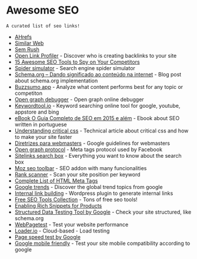 # Awesome SEO
    A curated list of seo links!

* [AHrefs](https://ahrefs.com) 
* [Similar Web](http://www.similarweb.com/) 
* [Sem Rush](http://www.semrush.com/) 
* [Open Link Profiler](http://openlinkprofiler.org/) - Discover who is creating backlinks to your site 
* [15 Awesome SEO Tools to Spy on Your Competitors](http://blog.mention.com/competitor-seo-tools/) 
* [Spider simulator](http://tools.seochat.com/tools/search-spider-simulator) - Search engine spider simulator 
* [Schema.org – Dando significado ao conteúdo na internet](http://blog.popupdesign.com.br/schema-org-dando-significado-ao-conteudo-na-internet/) - Blog post about schema.org implementation 
* [Buzzsumo app](https://app.buzzsumo.com) - Analyze what content performs best for any topic or competiton 
* [Open graph debugger](https://developers.facebook.com/tools/debug/og/object?) - Open graph online debugger 
* [Keywordtool.io](http://keywordtool.io/) - Keyword searching online tool for google, youtube, appstore and bing 
* [eBook O Guia Completo de SEO em 2015 e além](http://materiais.resultadosdigitais.com.br/guia-completo-seo) - Ebook about SEO written in portuguese 
* [Understanding critical css](http://www.smashingmagazine.com/2015/08/understanding-critical-css/) - Technical article about critical css and how to make your site faster 
* [Diretrizes para webmasters](https://support.google.com/webmasters/answer/35769) - Google guidelines for webmasters 
* [Open graph protocol](http://opengraphprotocol.org/) - Meta tags protocol used by Facebook 
* [Sitelinks search box](https://developers.google.com/structured-data/slsb-overview) - Everything you want to know about the search box 
* [Moz seo toolbar](https://moz.com/tools/seo-toolbar) - SEO addon with many funcionalities 
* [Rank scanner](http://app.rankscanner.com/) - Scan your site position per keyword  
* [Complete List of HTML Meta Tags](https://gist.github.com/whitingx/3840905) 
* [Google trends](https://www.google.com/trends/) - Discover the global trend topics from google 
* [Internal link building](http://tools.seochat.com/tools/interlinking-plugin/) - Wordpress plugin to generate internal links 
* [Free SEO Tools Collection](http://tools.seochat.com/) - Tons of free seo tools! 
* [Enabling Rich Snippets for Products](https://developers.google.com/structured-data/rich-snippets/products?hl&#x3D;en&amp;rd&#x3D;1) 
* [Structured Data Testing Tool by Google](https://developers.google.com/structured-data/testing-tool/) - Check your site structured, like schema.org 
* [WebPagetest](http://www.webpagetest.org/) - Test your website performance 
* [Loader.io](https://loader.io/) - Cloud-based - Load testing 
* [Page speed test by Google](https://developers.google.com/speed/pagespeed/insights/?hl&#x3D;pt-BR) 
* [Google mobile friendly](https://www.google.com/webmasters/tools/mobile-friendly) - Test your site mobile compatibility according to google 
